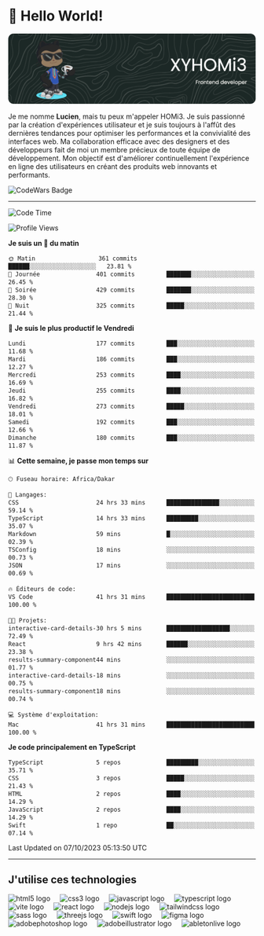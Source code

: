 # 👋 Hello World!

![Header](./github-header-image.png)

Je me nomme **Lucien**, mais tu peux m'appeler HOMi3. Je suis passionné par la création d'expériences utilisateur et je suis toujours à l'affût des dernières tendances pour optimiser les performances et la convivialité des interfaces web. Ma collaboration efficace avec des designers et des développeurs fait de moi un membre précieux de toute équipe de développement. Mon objectif est d'améliorer continuellement l'expérience en ligne des utilisateurs en créant des produits web innovants et performants.

![CodeWars Badge](https://www.codewars.com/users/xyhomi3/badges/small)

---
<!--START_SECTION:waka-->
![Code Time](http://img.shields.io/badge/Code%20Time-87%20hrs%2023%20mins-blue)

![Profile Views](http://img.shields.io/badge/Vues%20du%20profil-28-blue)

**Je suis un 🐤 du matin** 

```text
🌞 Matin                  361 commits         ██████░░░░░░░░░░░░░░░░░░░   23.81 % 
🌆 Journée                401 commits         ███████░░░░░░░░░░░░░░░░░░   26.45 % 
🌃 Soirée                 429 commits         ███████░░░░░░░░░░░░░░░░░░   28.30 % 
🌙 Nuit                   325 commits         █████░░░░░░░░░░░░░░░░░░░░   21.44 % 
```
📅 **Je suis le plus productif le Vendredi** 

```text
Lundi                    177 commits         ███░░░░░░░░░░░░░░░░░░░░░░   11.68 % 
Mardi                    186 commits         ███░░░░░░░░░░░░░░░░░░░░░░   12.27 % 
Mercredi                 253 commits         ████░░░░░░░░░░░░░░░░░░░░░   16.69 % 
Jeudi                    255 commits         ████░░░░░░░░░░░░░░░░░░░░░   16.82 % 
Vendredi                 273 commits         █████░░░░░░░░░░░░░░░░░░░░   18.01 % 
Samedi                   192 commits         ███░░░░░░░░░░░░░░░░░░░░░░   12.66 % 
Dimanche                 180 commits         ███░░░░░░░░░░░░░░░░░░░░░░   11.87 % 
```


📊 **Cette semaine, je passe mon temps sur** 

```text
🕑︎ Fuseau horaire: Africa/Dakar

💬 Langages: 
CSS                      24 hrs 33 mins      ███████████████░░░░░░░░░░   59.14 % 
TypeScript               14 hrs 33 mins      █████████░░░░░░░░░░░░░░░░   35.07 % 
Markdown                 59 mins             █░░░░░░░░░░░░░░░░░░░░░░░░   02.39 % 
TSConfig                 18 mins             ░░░░░░░░░░░░░░░░░░░░░░░░░   00.73 % 
JSON                     17 mins             ░░░░░░░░░░░░░░░░░░░░░░░░░   00.69 % 

🔥 Éditeurs de code: 
VS Code                  41 hrs 31 mins      █████████████████████████   100.00 % 

🐱‍💻 Projets: 
interactive-card-details-30 hrs 5 mins       ██████████████████░░░░░░░   72.49 % 
React                    9 hrs 42 mins       ██████░░░░░░░░░░░░░░░░░░░   23.38 % 
results-summary-component44 mins             ░░░░░░░░░░░░░░░░░░░░░░░░░   01.77 % 
interactive-card-details-18 mins             ░░░░░░░░░░░░░░░░░░░░░░░░░   00.75 % 
results-summary-component18 mins             ░░░░░░░░░░░░░░░░░░░░░░░░░   00.74 % 

💻 Système d'exploitation: 
Mac                      41 hrs 31 mins      █████████████████████████   100.00 % 
```

**Je code principalement en TypeScript** 

```text
TypeScript               5 repos             █████████░░░░░░░░░░░░░░░░   35.71 % 
CSS                      3 repos             █████░░░░░░░░░░░░░░░░░░░░   21.43 % 
HTML                     2 repos             ████░░░░░░░░░░░░░░░░░░░░░   14.29 % 
JavaScript               2 repos             ████░░░░░░░░░░░░░░░░░░░░░   14.29 % 
Swift                    1 repo              ██░░░░░░░░░░░░░░░░░░░░░░░   07.14 % 
```




 Last Updated on 07/10/2023 05:13:50 UTC
<!--END_SECTION:waka-->
---

## J'utilise ces technologies

<div align="left">
  <img src="https://skillicons.dev/icons?i=html" height="40" alt="html5 logo"  />
  <img width="12" />
  <img src="https://skillicons.dev/icons?i=css" height="40" alt="css3 logo"  />
  <img width="12" />
  <img src="https://skillicons.dev/icons?i=js" height="40" alt="javascript logo"  />
  <img width="12" />
  <img src="https://skillicons.dev/icons?i=ts" height="40" alt="typescript logo"  />
  <img width="12" />
  <img src="https://skillicons.dev/icons?i=vite" height="40" alt="vite logo"  />
  <img width="12" />
  <img src="https://skillicons.dev/icons?i=react" height="40" alt="react logo"  />
  <img width="12" />
  <img src="https://cdn.jsdelivr.net/gh/devicons/devicon/icons/nodejs/nodejs-original.svg" height="40" alt="nodejs logo"  />
  <img width="12" />
  <img src="https://skillicons.dev/icons?i=tailwind" height="40" alt="tailwindcss logo"  />
  <img width="12" />
  <img src="https://skillicons.dev/icons?i=sass" height="40" alt="sass logo"  />
  <img width="12" />
  <img src="https://skillicons.dev/icons?i=threejs" height="40" alt="threejs logo"  />
  <img width="12" />
  <img src="https://skillicons.dev/icons?i=swift" height="40" alt="swift logo"  />
  <img width="12" />
  <img src="https://skillicons.dev/icons?i=figma" height="40" alt="figma logo"  />
  <img width="12" />
  <img src="https://skillicons.dev/icons?i=ps" height="40" alt="adobephotoshop logo"  />
  <img width="12" />
  <img src="https://skillicons.dev/icons?i=ai" height="40" alt="adobeillustrator logo"  />
  <img width="12" />
  <img src="https://skillicons.dev/icons?i=ableton" height="40" alt="abletonlive logo"  />
</div>



